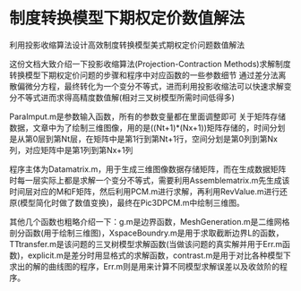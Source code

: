 # 制度转换模型下期权定价数值解法
利用投影收缩算法设计高效制度转换模型美式期权定价问题数值解法

这份文档大致介绍一下投影收缩算法(Projection-Contraction Methods)求解制度转换模型下期权定价问题的步骤和程序中对应函数的一些参数细节
通过差分法离散偏微分方程，最终转化为一个变分不等式，进而利用投影收缩法可以快速求解变分不等式进而求得高精度数值解(相对三叉树模型所需时间低得多)

ParaImput.m是参数输入函数，所有的参数变量都在里面调整即可
关于矩阵存储数据，文章中为了绘制三维图像，用的是((Nt+1)*(Nx+1))矩阵存储的，时间分划是从第0层到第Nt层，在矩阵中是第1行到第Nt+1行，空间分划是第0列到第Nx列，对应矩阵中是第1列到第Nx+1列

程序主体为Datamatrix.m，用于生成三维图像数据存储矩阵，而在生成数据矩阵时每一层实际上都是求解一个变分不等式，需要利用Assemblematrix.m先生成该时间层对应的M和F矩阵，然后利用PCM.m进行求解，再利用RevValue.m进行还原(模型简化时做了数值变换)，最终在Pic3DPCM.m中绘制三维图。

其他几个函数也粗略介绍一下：g.m是边界函数，MeshGeneration.m是二维网格剖分函数(用于绘制三维图)，XspaceBoundry.m是用于求取截断边界L的函数，TTtransfer.m是该问题的三叉树模型求解函数(当做该问题的真实解并用于Err.m函数)，explicit.m是差分时用显格式的求解函数，contrast.m是用于对比各种模型下求出的解的曲线图的程序，Err.m则是用来计算不同模型求解误差以及收敛阶的程序。
